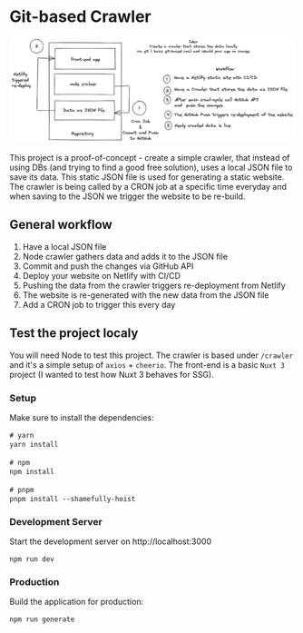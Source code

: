 # Git-based Crawler

![crawler-concept](./crawler-concept.png)

This project is a proof-of-concept - create a simple crawler, that instead of using DBs (and trying to find a good free solution), uses a local JSON file to save its data. This static JSON file is used for generating a static website. The crawler is being called by a CRON job at a specific time everyday and when saving to the JSON we trigger the website to be re-build.

## General workflow
1) Have a local JSON file
2) Node crawler gathers data and adds it to the JSON file
3) Commit and push the changes via GitHub API
4) Deploy your website on Netlify with CI/CD
5) Pushing the data from the crawler triggers re-deployment from Netlify
6) The website is re-generated with the new data from the JSON file
7) Add a CRON job to trigger this every day


## Test the project localy
You will need Node to test this project. The crawler is based under `/crawler` and it's a simple setup of `axios` + `cheerio`. The front-end is a basic `Nuxt 3` project (I wanted to test how Nuxt 3 behaves for SSG).

### Setup

Make sure to install the dependencies:

```
# yarn
yarn install

# npm
npm install

# pnpm
pnpm install --shamefully-hoist
```

### Development Server

Start the development server on http://localhost:3000
```
npm run dev
```

### Production

Build the application for production:
```
npm run generate
```